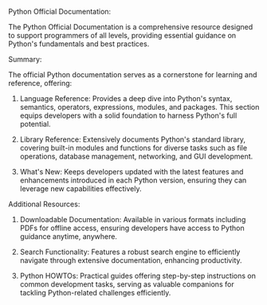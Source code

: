 Python Official Documentation:

The Python Official Documentation is a comprehensive resource designed to support programmers of all levels, providing essential guidance on Python's fundamentals and best practices.

Summary:

The official Python documentation serves as a cornerstone for learning and reference, offering:

1. Language Reference: Provides a deep dive into Python's syntax, semantics, operators, expressions, modules, and packages. This section equips developers with a solid foundation to harness Python's full potential.

2. Library Reference: Extensively documents Python's standard library, covering built-in modules and functions for diverse tasks such as file operations, database management, networking, and GUI development.

3. What's New: Keeps developers updated with the latest features and enhancements introduced in each Python version, ensuring they can leverage new capabilities effectively.

Additional Resources:

1. Downloadable Documentation: Available in various formats including PDFs for offline access, ensuring developers have access to Python guidance anytime, anywhere.

2. Search Functionality: Features a robust search engine to efficiently navigate through extensive documentation, enhancing productivity.

3. Python HOWTOs: Practical guides offering step-by-step instructions on common development tasks, serving as valuable companions for tackling Python-related challenges efficiently.